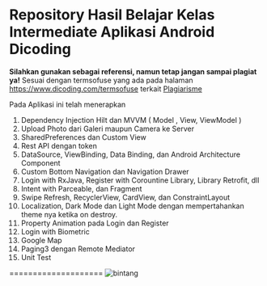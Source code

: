 # Repository Hasil Belajar Kelas Intermediate Aplikasi Android Dicoding
**Silahkan gunakan sebagai referensi, namun tetap jangan sampai plagiat ya!**
Sesuai dengan termsofuse yang ada pada halaman https://www.dicoding.com/termsofuse terkait <a href='https://www.dicoding.com/blog/plagiarisme/'>Plagiarisme</a>

Pada Aplikasi ini telah menerapkan
1. Dependency Injection Hilt dan MVVM ( Model , View, ViewModel )
2. Upload Photo dari Galeri maupun Camera ke Server
3. SharedPreferences dan Custom View 
4. Rest API dengan token 
5. DataSource, ViewBinding, Data Binding, dan Android Architecture Component
6. Custom Bottom Navigation dan Navigation Drawer
7. Login with RxJava, Register with Corountine Library, Library Retrofit, dll
8. Intent with Parceable, dan Fragment 
9. Swipe Refresh, RecyclerView, CardView, dan ConstraintLayout
10. Localization, Dark Mode dan Light Mode dengan mempertahankan theme nya ketika on destroy. 
11. Property Animation pada Login dan Register
12. Login with Biometric
13. Google Map
14. Paging3 dengan Remote Mediator
15. Unit Test

====================
![bintang](https://user-images.githubusercontent.com/43689759/213685901-08d8125c-b46f-4f58-997e-20c6efcd5f48.png)

